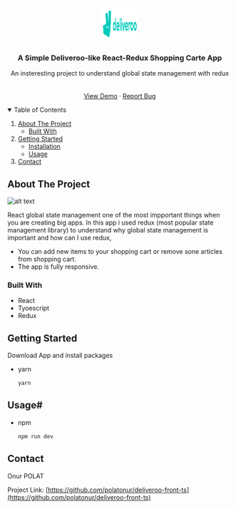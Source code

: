 <!-- PROJECT LOGO -->
<br />
<p align="center">
    <img src="src/assets/images/deliveroo_logo.svg" alt="Logo" width="80" height="80">

  <h3 align="center">A Simple Deliveroo-like React-Redux Shopping Carte App</h3>

  <p align="center">
    An insteresting project to understand global state management with redux
    <br />
    <br />
    <br />
    <a href="https://deliveroo-like-onur.netlify.app/">View Demo</a>
    ·
    <a href="https://github.com/polatonur/deliveroo-front-ts/issues">Report Bug</a>
  </p>
</p>

<!-- TABLE OF CONTENTS -->
<details open="open">
  <summary>Table of Contents</summary>
  <ol>
    <li>
      <a href="#about-the-project">About The Project</a>
      <ul>
        <li><a href="#built-with">Built With</a></li>
      </ul>
    </li>
    <li>
      <a href="#getting-started">Getting Started</a>
      <ul>
        <li><a href="#installation">Installation</a></li>
        <li><a href="#installation">Usage</a></li>
      </ul>
    </li>
    <li><a href="#contact">Contact</a></li>
  </ol>
</details>

<!-- ABOUT THE PROJECT -->

## About The Project

![alt text](https://github.com/polatonur/readme_pics/blob/master/deliveroo_logo.svg?raw=true)

React global state management one of the most impportant things when you are creating big apps.
In this app i used redux (most popular state management library) to understand why global state management is important and how can I use redux,

- You can add new items to your shopping cart or remove sone articles from shopping cart.
- The app is fully responsive.

### Built With

- React
- Tyoescript
- Redux

<!-- GETTING STARTED -->

## Getting Started

Download App and install packages

- yarn

  ```sh
  yarn
  ```

## Usage#

- npm
  ```sh
  npm run dev
  ```

<!-- ROADMAP -->

## Contact

Onur POLAT

Project Link: [https://github.com/polatonur/deliveroo-front-ts](https://github.com/polatonur/deliveroo-front-ts)
